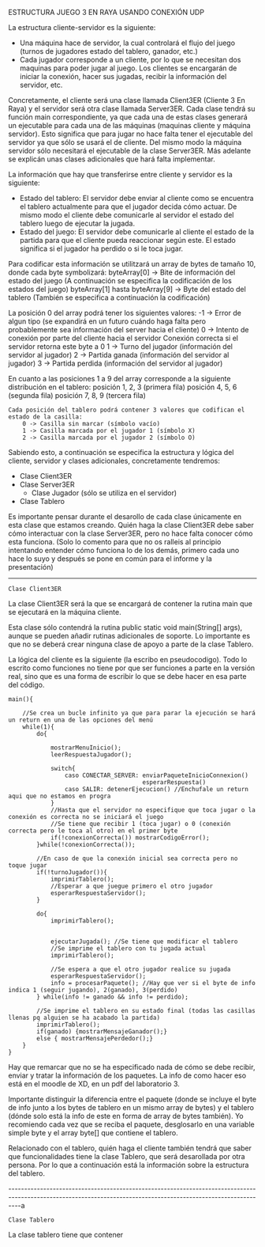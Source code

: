 ESTRUCTURA JUEGO 3 EN RAYA USANDO CONEXIÓN UDP

La estructura cliente-servidor es la siguiente:
- Una máquina hace de servidor, la cual controlará el flujo del juego (turnos de jugadores
  estado del tablero, ganador, etc.)
- Cada jugador corresponde a un cliente, por lo que se necesitan dos maquinas para poder jugar al juego.
  Los clientes se encargarán de iniciar la conexión, hacer sus jugadas, recibir la información del servidor, etc.

Concretamente, el cliente será una clase llamada Client3ER (Cliente 3 En Raya) y el servidor será otra clase llamada Server3ER.
Cada clase tendrá su función main correspondiente, ya que cada una de estas clases generará un ejecutable para cada una de las máquinas
(maquinas cliente y máquina servidor). Esto significa que para jugar no hace falta tener el ejecutable del servidor ya que sólo se usará
el de cliente. Del mismo modo la máquina servidor sólo necesitará el ejecutable de la clase Server3ER.
Más adelante se  explicán unas clases adicionales que hará falta implementar.

La información que hay que transferirse entre cliente y servidor es la siguiente:
- Estado del tablero:
    El servidor debe enviar al cliente como se encuentra el tablero actualmente para que el jugador decida cómo actuar.
    De mismo modo el cliente debe comunicarle al servidor el estado del tablero luego de ejecutar la jugada.
- Estado del juego:
    El servidor debe comunicarle al cliente el estado de la partida para que el cliente pueda reaccionar según este.
    El estado significa si el jugador ha perdido o si le toca jugar.

Para codificar esta información se utilitzará un array de bytes de tamaño 10, donde cada byte symbolizará:
byteArray[0] -> Bite de información del estado del juego (A continuación se especifica la codificación de los estados del juego)
byteArray[1] hasta byteArray[9] -> Byte del estado del tablero (También se especifica a continuación la codificación)

La posición 0 del array podrá tener los siguientes valores:
    -1 -> Error de algun tipo (se expandirá en un futuro cuándo haga falta pero probablemente sea información del server hacia el cliente)
    0 -> Intento de conexión por parte del cliente hacia el servidor
         Conexión correcta si el servidor retorna este byte a 0
    1 -> Turno del jugador (información del servidor al jugador)
    2 -> Partida ganada (información del servidor al jugador)
    3 -> Partida perdida (información del servidor al jugador)

En cuanto a las posiciones 1 a 9 del array corresponde a la siguiente distribución en el tablero:
    posición 1, 2, 3 (primera fila)
    posición 4, 5, 6 (segunda fila)
    posición 7, 8, 9 (tercera fila)

    Cada posición del tablero podrá contener 3 valores que codifican el estado de la casilla:
        0 -> Casilla sin marcar (símbolo vacío)
        1 -> Casilla marcada por el jugador 1 (símbolo X)
        2 -> Casilla marcada por el jugador 2 (símbolo O)

Sabiendo esto, a continuación se especifica la estructura y lógica del cliente, servidor y clases adicionales, concretamente tendremos:
- Clase Client3ER
- Clase Server3ER
    - Clase Jugador (sólo se utiliza en el servidor)
- Clase Tablero


Es importante pensar durante el desarollo de cada clase únicamente en esta clase que estamos creando. Quién haga la clase Client3ER debe
saber cómo interactuar con la clase Server3ER, pero no hace falta conocer cómo esta funciona.
(Solo lo comento para que no os ralleis al principio intentando entender cómo funciona lo de los demás, primero cada uno hace lo suyo y después
se pone en común para el informe y la presentación)

-------------------------------------------------------------------------------------------------------------------------------------------------------------
    Clase Client3ER

La clase Client3ER será la que se encargará de contener la rutina main que se ejecutará en la máquina cliente.

Esta clase sólo contendrá la rutina public static void main(String[] args), aunque se pueden añadir rutinas 
adicionales de soporte. Lo importante es que no se deberá crear ninguna clase de apoyo a parte de la clase Tablero.

La lógica del cliente es la siguiente (la escribo en pseudocodigo).
Todo lo escrito como funciones no tiene por que ser funciones a parte en la versión real, sino que es una forma de escribir lo que se debe hacer en esa
parte del código.

    main(){
        
        //Se crea un bucle infinito ya que para parar la ejecución se hará un return en una de las opciones del menú
        while(1){
            do{

                mostrarMenuInicio();
                leerRespuestaJugador();

                switch{
                    caso CONECTAR_SERVER: enviarPaqueteInicioConnexion()
                                          esperarRespuesta() 
                    caso SALIR: detenerEjecucion() //Enchufale un return aqui que no estamos en progra
                }
                //Hasta que el servidor no especifique que toca jugar o la conexión es correcta no se iniciará el juego
                //Se tiene que recibir 1 (toca jugar) o 0 (conexión correcta pero le toca al otro) en el primer byte
                if(!conexionCorrecta()) mostrarCodigoError();
            }while(!conexionCorrecta());

            //En caso de que la conexión inicial sea correcta pero no toque jugar
            if(!turnoJugador()){
                imprimirTablero();
                //Esperar a que juegue primero el otro jugador
                esperarRespuestaServidor();
            }

            do{ 
                imprimirTablero();


                ejecutarJugada(); //Se tiene que modificar el tablero
                //Se imprime el tablero con tu jugada actual
                imprimirTablero();

                //Se espera a que el otro jugador realice su jugada
                esperarRespuestaServidor();
                info = procesarPaquete(); //Hay que ver si el byte de info indica 1 (seguir jugando), 2(ganado), 3(perdido)
            } while(info != ganado && info != perdido);

            //Se imprime el tablero en su estado final (todas las casillas llenas pq alguien se ha acabado la partida)
            imprimirTablero();
            if(ganado) {mostrarMensajeGanador();}
            else { mostrarMensajePerdedor();}
        } 
    }


Hay que remarcar que no se ha especificado nada de cómo se debe recibir, enviar y tratar la información de los paquetes.
La info de como hacer eso está en el moodle de XD, en un pdf del laboratorio 3.

Importante distinguir la diferencia entre el paquete (donde se incluye el byte de info junto a los bytes de tablero en un mismo array de bytes) y el tablero
(dónde solo está la info de este en forma de array de bytes también). Yo recomiendo cada vez que se reciba el paquete, desglosarlo en una variable simple byte y
el array byte[] que contiene el tablero. 

Relacionado con el tablero, quién haga el cliente también tendrá que saber que funcionalidades tiene la clase Tablero, que será desarollada por otra persona.
Por lo que a continuación está la información sobre la estructura del tablero.


----------------------------------------------------------------------------------------------------------------------------------------------------------------a

    Clase Tablero

La clase tablero tiene que contener
